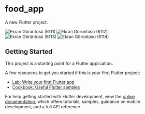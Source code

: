 # food_app

A new Flutter project.

![Ekran Görüntüsü (6111)](https://github.com/aslikuscu/food_app/assets/115110503/afc24b23-e7fa-45ba-b7d3-82d8576beadd)
![Ekran Görüntüsü (6112)](https://github.com/aslikuscu/food_app/assets/115110503/a174382f-ae79-4766-b612-480af6da13fd)
![Ekran Görüntüsü (6113)](https://github.com/aslikuscu/food_app/assets/115110503/eca63b92-940f-45a9-85e5-798ab5ec544c)
![Ekran Görüntüsü (6114)](https://github.com/aslikuscu/food_app/assets/115110503/c4c3bc73-8cb5-4b8d-9b8b-32d42543298f)


## Getting Started

This project is a starting point for a Flutter application.

A few resources to get you started if this is your first Flutter project:

- [Lab: Write your first Flutter app](https://docs.flutter.dev/get-started/codelab)
- [Cookbook: Useful Flutter samples](https://docs.flutter.dev/cookbook)

For help getting started with Flutter development, view the
[online documentation](https://docs.flutter.dev/), which offers tutorials,
samples, guidance on mobile development, and a full API reference.
